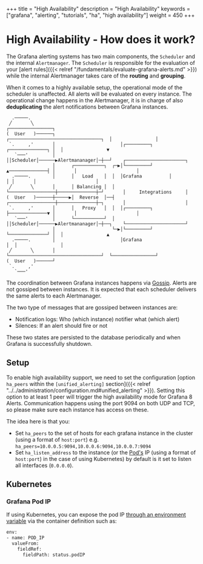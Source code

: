 +++
title = "High Availability"
description = "High Availability"
keywords = ["grafana", "alerting", "tutorials", "ha", "high availability"]
weight = 450
+++

# High Availability - How does it work?

The Grafana alerting systems has two main components, the `Scheduler` and the internal `Alertmanager`. The `Scheduler` is responsible for the evaluation of your [alert rules]({{< relref "/fundamentals/evaluate-grafana-alerts.md" >}}) while the internal Alertmanager takes care of the **routing** and **grouping**.

When it comes to a highly available setup, the operational mode of the scheduler is unaffected. All alerts will be evaluated on every instance. The operational change happens in the Alertmanager, it is in charge of also **deduplicating** the alert notifications between Grafana instances.

```
  .─────.
 ╱       ╲                                                                      ┌────────────────┐
(  User   )──────┐                        ┌──────────────────────────────────┐  │                │
 `.     ,'       │                        │┌─────────┐      ┌──────────────┐ │  │                ▼
   `───'         │                        ││Scheduler│──────▶Alertmananager│─┼──┘    ┌──────────────────────┐
                 │      ┌───────────┐  ┌─▶│└─────────┘      ▲──────────────┤ │       │                      │
  .─────.        │      │   Load    │  │  │Grafana          │              │ │       │                      │
 ╱       ╲       │      │ Balancing │  │  └─────────────────┼──────────────┼─┘       │     Integrations     │
(  User   )──────┼─────▶│  Reverse  │──┤  ┌─────────────────┼──────────────┼─┐       │                      │
 `.     ,'       │      │   Proxy   │  │  │┌─────────┐      ├──────────────▼ │       │                      │
   `───'         │      └───────────┘  │  ││Scheduler│──────▶Alertmananager│─┼──┐    └──────────────────────┘
                 │                     └─▶│└─────────┘      └──────────────┘ │  │                ▲
  .─────.        │                        │Grafana                           │  │                │
 ╱       ╲       │                        └──────────────────────────────────┘  └────────────────┘
(  User   )──────┘
 `.     ,'
   `───'
```

The coordination between Grafana instances happens via [Gossip](https://en.wikipedia.org/wiki/Gossip_protocol). Alerts are not gossiped between instances. It is expected that each scheduler delivers the same alerts to each Alertmanager.

The two type of messages that are gossiped between instances are:

- Notification logs: Who (which instance) notifier what (which alert)
- Silences: If an alert should fire or not

These two states are persisted to the database periodically and when Grafana is successfully shutdown.

## Setup

To enable high availability support, we need to set the configuration [option `ha_peers` within the `[unified_alerting]` section]({{< relref "../../administration/configuration.md#unified_alerting" >}}). Setting this option to at least 1 peer will trigger the high availability mode for Grafana 8 Alerts. Communication happens using the port 9094 on both UDP and TCP, so please make sure each instance has access on these.

The idea here is that you:

- Set `ha_peers` to the set of hosts for each grafana instance in the cluster (using a format of `host:port`) e.g. `ha_peers=10.0.0.5:9094,10.0.0.6:9094,10.0.0.7:9094`
- Set `ha_listen_address` to the instance (or the [Pod's](https://kubernetes.io/docs/concepts/workloads/pods/) IP (using a format of `host:port`) in the case of using Kubernetes) by default is it set to listen all interfaces (`0.0.0.0`).

## Kubernetes

### Grafana Pod IP

If using Kubernetes, you can expose the pod IP [through an environment variable](https://kubernetes.io/docs/tasks/inject-data-application/environment-variable-expose-pod-information/) via the container definition such as:

```bash
env:
- name: POD_IP
  valueFrom:
    fieldRef:
      fieldPath: status.podIP
```
